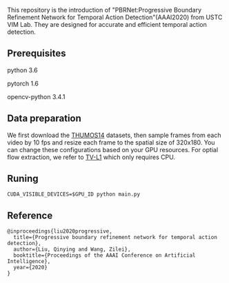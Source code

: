This repository is the introduction of "PBRNet:Progressive Boundary Refinement Network for Temporal Action Detection"(AAAI2020) from USTC VIM Lab. They are designed for accurate and efficient temporal action detection.

## Prerequisites
python 3.6

pytorch 1.6

opencv-python 3.4.1

## Data preparation
We first download the [THUMOS14](http://crcv.ucf.edu/THUMOS14/) datasets, then sample frames from each video by 10 fps and resize each frame to the spatial size of 320x180. You can change these configurations based on your GPU resources. For optial flow extraction, we refer to [TV-L1](https://github.com/deepmind/kinetics-i3d/pull/5) which only requires CPU. 

## Runing
```
CUDA_VISIBLE_DEVICES=$GPU_ID python main.py
```

## Reference
```
@inproceedings{liu2020progressive,
  title={Progressive boundary refinement network for temporal action detection},
  author={Liu, Qinying and Wang, Zilei},
  booktitle={Proceedings of the AAAI Conference on Artificial Intelligence},
  year={2020}
}
```
